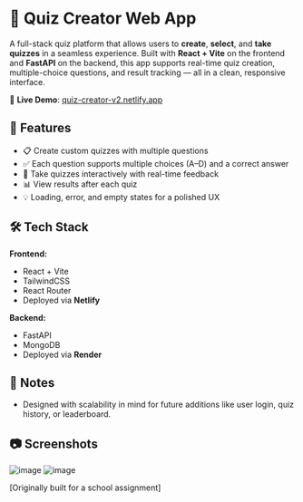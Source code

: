 # 🧠 Quiz Creator Web App

A full-stack quiz platform that allows users to **create**, **select**, and **take quizzes** in a seamless experience. 
Built with **React + Vite** on the frontend and **FastAPI** on the backend, this app supports real-time quiz creation, 
multiple-choice questions, and result tracking — all in a clean, responsive interface.

🔗 **Live Demo**: [quiz-creator-v2.netlify.app](https://quiz-creator-v2.netlify.app/)

## 🚀 Features

- 📋 Create custom quizzes with multiple questions
- ✅ Each question supports multiple choices (A–D) and a correct answer
- 🎯 Take quizzes interactively with real-time feedback
- 📊 View results after each quiz
- 💡 Loading, error, and empty states for a polished UX


## 🛠 Tech Stack

**Frontend:**
- React + Vite
- TailwindCSS
- React Router
- Deployed via **Netlify**

**Backend:**
- FastAPI
- MongoDB
- Deployed via **Render**


## 📌 Notes

- Designed with scalability in mind for future additions like user login, quiz history, or leaderboard.


## 📷 Screenshots

![image](https://github.com/user-attachments/assets/78c2e74a-631f-49b6-8e9c-143f05bb0a5e)
![image](https://github.com/user-attachments/assets/63bfd273-e089-4c66-a532-04fb594873ab)

 
[Originally built for a school assignment]

